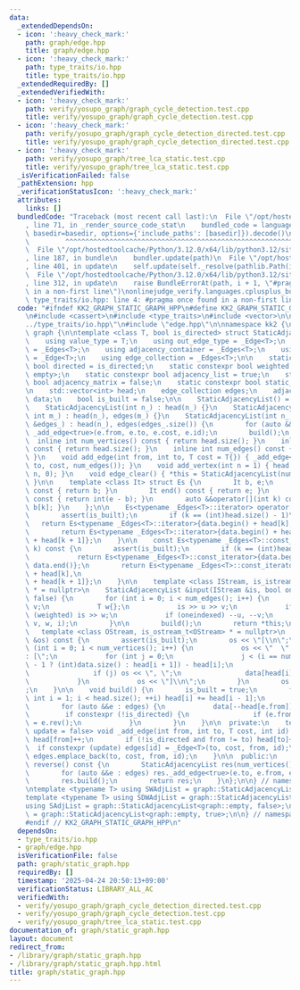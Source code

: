 ```yaml
---
data:
  _extendedDependsOn:
  - icon: ':heavy_check_mark:'
    path: graph/edge.hpp
    title: graph/edge.hpp
  - icon: ':heavy_check_mark:'
    path: type_traits/io.hpp
    title: type_traits/io.hpp
  _extendedRequiredBy: []
  _extendedVerifiedWith:
  - icon: ':heavy_check_mark:'
    path: verify/yosupo_graph/graph_cycle_detection.test.cpp
    title: verify/yosupo_graph/graph_cycle_detection.test.cpp
  - icon: ':heavy_check_mark:'
    path: verify/yosupo_graph/graph_cycle_detection_directed.test.cpp
    title: verify/yosupo_graph/graph_cycle_detection_directed.test.cpp
  - icon: ':heavy_check_mark:'
    path: verify/yosupo_graph/tree_lca_static.test.cpp
    title: verify/yosupo_graph/tree_lca_static.test.cpp
  _isVerificationFailed: false
  _pathExtension: hpp
  _verificationStatusIcon: ':heavy_check_mark:'
  attributes:
    links: []
  bundledCode: "Traceback (most recent call last):\n  File \"/opt/hostedtoolcache/Python/3.12.0/x64/lib/python3.12/site-packages/onlinejudge_verify/documentation/build.py\"\
    , line 71, in _render_source_code_stat\n    bundled_code = language.bundle(stat.path,\
    \ basedir=basedir, options={'include_paths': [basedir]}).decode()\n          \
    \         ^^^^^^^^^^^^^^^^^^^^^^^^^^^^^^^^^^^^^^^^^^^^^^^^^^^^^^^^^^^^^^^^^^^^^^^^^^^^^^^^^\n\
    \  File \"/opt/hostedtoolcache/Python/3.12.0/x64/lib/python3.12/site-packages/onlinejudge_verify/languages/cplusplus.py\"\
    , line 187, in bundle\n    bundler.update(path)\n  File \"/opt/hostedtoolcache/Python/3.12.0/x64/lib/python3.12/site-packages/onlinejudge_verify/languages/cplusplus_bundle.py\"\
    , line 401, in update\n    self.update(self._resolve(pathlib.Path(included), included_from=path))\n\
    \  File \"/opt/hostedtoolcache/Python/3.12.0/x64/lib/python3.12/site-packages/onlinejudge_verify/languages/cplusplus_bundle.py\"\
    , line 312, in update\n    raise BundleErrorAt(path, i + 1, \"#pragma once found\
    \ in a non-first line\")\nonlinejudge_verify.languages.cplusplus_bundle.BundleErrorAt:\
    \ type_traits/io.hpp: line 4: #pragma once found in a non-first line\n"
  code: "#ifndef KK2_GRAPH_STATIC_GRAPH_HPP\n#define KK2_GRAPH_STATIC_GRAPH_HPP 1\n\
    \n#include <cassert>\n#include <type_traits>\n#include <vector>\n\n#include \"\
    ../type_traits/io.hpp\"\n#include \"edge.hpp\"\n\nnamespace kk2 {\n\nnamespace\
    \ graph {\n\ntemplate <class T, bool is_directed> struct StaticAdjacencyList {\n\
    \    using value_type = T;\n    using out_edge_type = _Edge<T>;\n    using out_edges\
    \ = _Edges<T>;\n    using adjacency_container = _Edges<T>;\n    using edge_type\
    \ = _Edge<T>;\n    using edge_collection = _Edges<T>;\n\n    static constexpr\
    \ bool directed = is_directed;\n    static constexpr bool weighted = !std::is_same_v<T,\
    \ empty>;\n    static constexpr bool adjacency_list = true;\n    static constexpr\
    \ bool adjacency_matrix = false;\n    static constexpr bool static_graph = true;\n\
    \n    std::vector<int> head;\n    edge_collection edges;\n    adjacency_container\
    \ data;\n    bool is_built = false;\n\n    StaticAdjacencyList() = default;\n\
    \    StaticAdjacencyList(int n_) : head(n_) {}\n    StaticAdjacencyList(int n_,\
    \ int m_) : head(n_), edges(m_) {}\n    StaticAdjacencyList(int n_, const edge_collection\
    \ &edges_) : head(n_), edges(edges_.size()) {\n        for (auto &&e : edges)\
    \ _add_edge<true>(e.from, e.to, e.cost, e.id);\n        build();\n    }\n\n  \
    \  inline int num_vertices() const { return head.size(); }\n    inline int size()\
    \ const { return head.size(); }\n    inline int num_edges() const { return edges.size();\
    \ }\n    void add_edge(int from, int to, T cost = T{}) { _add_edge<false>(from,\
    \ to, cost, num_edges()); }\n    void add_vertex(int n = 1) { head.insert(head.end(),\
    \ n, 0); }\n    void edge_clear() { *this = StaticAdjacencyList(num_vertices());\
    \ }\n\n    template <class It> struct Es {\n        It b, e;\n        It begin()\
    \ const { return b; }\n        It end() const { return e; }\n        int size()\
    \ const { return int(e - b); }\n        auto &&operator[](int k) const { return\
    \ b[k]; }\n    };\n\n    Es<typename _Edges<T>::iterator> operator[](int k) {\n\
    \        assert(is_built);\n        if (k == (int)head.size() - 1)\n         \
    \   return Es<typename _Edges<T>::iterator>{data.begin() + head[k], data.end()};\n\
    \        return Es<typename _Edges<T>::iterator>{data.begin() + head[k], data.begin()\
    \ + head[k + 1]};\n    }\n\n    const Es<typename _Edges<T>::const_iterator> operator[](int\
    \ k) const {\n        assert(is_built);\n        if (k == (int)head.size() - 1)\n\
    \            return Es<typename _Edges<T>::const_iterator>{data.begin() + head[k],\
    \ data.end()};\n        return Es<typename _Edges<T>::const_iterator>{data.begin()\
    \ + head[k],\n                                                      data.begin()\
    \ + head[k + 1]};\n    }\n\n    template <class IStream, is_istream_t<IStream>\
    \ * = nullptr>\n    StaticAdjacencyList &input(IStream &is, bool oneindexed =\
    \ false) {\n        for (int i = 0; i < num_edges(); i++) {\n            int u,\
    \ v;\n            T w{};\n            is >> u >> v;\n            if constexpr\
    \ (weighted) is >> w;\n            if (oneindexed) --u, --v;\n            _add_edge<true>(u,\
    \ v, w, i);\n        }\n\n        build();\n        return *this;\n    }\n\n \
    \   template <class OStream, is_ostream_t<OStream> * = nullptr>\n    void debug_output(OStream\
    \ &os) const {\n        assert(is_built);\n        os << \"[\\n\";\n        for\
    \ (int i = 0; i < num_vertices(); i++) {\n            os << \"  \" << i << \"\
    : [\";\n            for (int j = 0;\n                 j < (i == num_vertices()\
    \ - 1 ? (int)data.size() : head[i + 1]) - head[i];\n                 j++) {\n\
    \                if (j) os << \", \";\n                data[head[i] + j].debug_output(os);\n\
    \            }\n            os << \"]\\n\";\n        }\n        os << \"]\\n\"\
    ;\n    }\n\n    void build() {\n        is_built = true;\n        for (unsigned\
    \ int i = 1; i < head.size(); ++i) head[i] += head[i - 1];\n        data.resize(head.back());\n\
    \        for (auto &&e : edges) {\n            data[--head[e.from]] = e;\n   \
    \         if constexpr (!is_directed) {\n                if (e.from != e.to) data[--head[e.to]]\
    \ = e.rev();\n            }\n        }\n    }\n\n  private:\n    template <bool\
    \ update = false> void _add_edge(int from, int to, T cost, int id) {\n       \
    \ head[from]++;\n        if (!is_directed and from != to) head[to]++;\n      \
    \  if constexpr (update) edges[id] = _Edge<T>(to, cost, from, id);\n        else\
    \ edges.emplace_back(to, cost, from, id);\n    }\n\n  public:\n    StaticAdjacencyList\
    \ reverse() const {\n        StaticAdjacencyList res(num_vertices(), num_edges());\n\
    \        for (auto &&e : edges) res._add_edge<true>(e.to, e.from, e.cost, e.id);\n\
    \        res.build();\n        return res;\n    }\n};\n\n} // namespace graph\n\
    \ntemplate <typename T> using SWAdjList = graph::StaticAdjacencyList<T, false>;\n\
    template <typename T> using SDWAdjList = graph::StaticAdjacencyList<T, true>;\n\
    using SAdjList = graph::StaticAdjacencyList<graph::empty, false>;\nusing SDAdjList\
    \ = graph::StaticAdjacencyList<graph::empty, true>;\n\n} // namespace kk2\n\n\
    #endif // KK2_GRAPH_STATIC_GRAPH_HPP\n"
  dependsOn:
  - type_traits/io.hpp
  - graph/edge.hpp
  isVerificationFile: false
  path: graph/static_graph.hpp
  requiredBy: []
  timestamp: '2025-04-24 20:50:13+09:00'
  verificationStatus: LIBRARY_ALL_AC
  verifiedWith:
  - verify/yosupo_graph/graph_cycle_detection_directed.test.cpp
  - verify/yosupo_graph/graph_cycle_detection.test.cpp
  - verify/yosupo_graph/tree_lca_static.test.cpp
documentation_of: graph/static_graph.hpp
layout: document
redirect_from:
- /library/graph/static_graph.hpp
- /library/graph/static_graph.hpp.html
title: graph/static_graph.hpp
---
```

